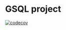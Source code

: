 # GSQL project

[![codecov](https://codecov.io/gh/mixql/gsql/branch/develop/graph/badge.svg?token=6pvRE15adp)](https://codecov.io/gh/mixql/gsql)